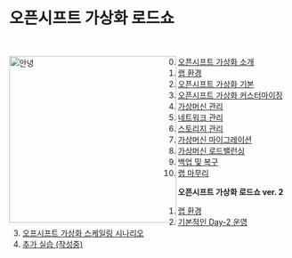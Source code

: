 # 오픈시프트 가상화 로드쇼

<br>

<img align="left" src="/common-images/이승일--II_컴퓨터.png" width="300px" height="300px" title="100px" alt="안녕"></img>

0. [오픈시프트 가상화 소개](labs/openshift_virt_overview.md)
1. [랩 환경](labs/lab_review.md)
2. [오픈시프트 가상화 기본](labs/openshift_virt_basic.md)
3. [오픈시프트 가상화 커스터마이징](labs/openshift_virt_customization.md)
4. [가상머신 관리](labs/vm_management.md)
5. [네트워크 관리](labs/network_management.md)
6. [스토리지 관리](labs/storage_management.md)
7. [가상머신 마이그레이션](labs/vm_migration.md)
8. [가상머신 로드밸런싱](labs/vm_load_balancing.md)
9. [백업 및 복구](labs/backup_and_restore.md)
10. [랩 마무리](labs/close.md)

**오픈시프트 가상화 로드쇼 ver. 2**
1. [랩 환경](./labs_v2/lab_env.md)
2. [기본적인 Day-2 운영](./labs_v2/basic_day_2_day_ops.md)
3. [오프시프트 가상화 스케일링 시나리오](./labs_v2/scaling_scenario.md)
4. [추가 실습 (작성중)](./labs_v2/scale_to_moon.md)
